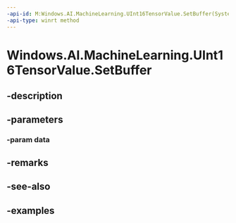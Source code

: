 ```yaml
---
-api-id: M:Windows.AI.MachineLearning.UInt16TensorValue.SetBuffer(System.UInt16[])
-api-type: winrt method
---
```


<!-- Method syntax.
public void UInt16TensorValue.SetBuffer(UInt16[] data)
-->

# Windows.AI.MachineLearning.UInt16TensorValue.SetBuffer

## -description

## -parameters
### -param data

## -remarks

## -see-also

## -examples

